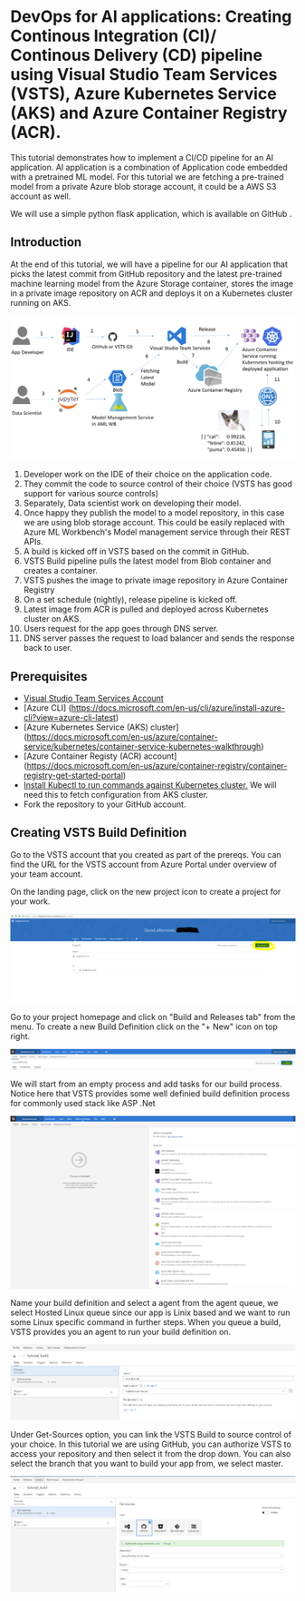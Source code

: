 # DevOps for AI applications: Creating Continous Integration (CI)/ Continous Delivery (CD) pipeline using Visual Studio Team Services (VSTS), Azure Kubernetes Service (AKS) and Azure Container Registry (ACR).

This tutorial demonstrates how to implement a CI/CD pipeline for an AI application. AI application is a combination of Application code embedded with a pretrained ML model. For this tutorial we are fetching a pre-trained model from a private Azure blob storage account, it could be a AWS S3 account as well.

We will use a simple python flask application, which is available on GitHub <add link here>.
  
## Introduction

At the end of this tutorial, we will have a pipeline for our AI application that picks the latest commit from GitHub repository and the latest pre-trained machine learning model from the Azure Storage container, stores the image in a private image repository on ACR and deploys it on a Kubernetes cluster running on AKS.

![Architecture](images/Architecture.PNG?raw=true)

1. Developer work on the IDE of their choice on the application code.
2. They commit the code to source control of their choice (VSTS has good support for various source controls)
3. Separately, Data scientist work on developing their model.
4. Once happy they publish the model to a model repository, in this case we are using blob storage account. This could be easily replaced with Azure ML Workbench's Model management service through their REST APIs.
5. A build is kicked off in VSTS based on the commit in GitHub.
6. VSTS Build pipeline pulls the latest model from Blob container and creates a container.
7. VSTS pushes the image to private image repository in Azure Container Registry
8. On a set schedule (nightly), release pipeline is kicked off.
9. Latest image from ACR is pulled and deployed across Kubernetes cluster on AKS.
10. Users request for the app goes through DNS server.
11. DNS server passes the request to load balancer and sends the response back to user.

## Prerequisites
* [Visual Studio Team Services Account](https://docs.microsoft.com/en-us/vsts/accounts/create-account-msa-or-work-student)
* [Azure CLI] (https://docs.microsoft.com/en-us/cli/azure/install-azure-cli?view=azure-cli-latest)
* [Azure Kubernetes Service (AKS) cluster] (https://docs.microsoft.com/en-us/azure/container-service/kubernetes/container-service-kubernetes-walkthrough)
* [Azure Container Registy (ACR) account] (https://docs.microsoft.com/en-us/azure/container-registry/container-registry-get-started-portal)
* [Install Kubectl to run commands against Kubernetes cluster.](https://kubernetes.io/docs/tasks/tools/install-kubectl/) We will need this to fetch configuration from AKS cluster. 
* Fork the repository to your GitHub account.

## Creating VSTS Build Definition

Go to the VSTS account that you created as part of the prereqs. You can find the URL for the VSTS account from Azure Portal under overview of your team account.

On the landing page, click on the new project icon to create a project for your work.

![VSTS New Project](images/vsts-newproject.PNG?raw=true)

Go to your project homepage and click on "Build and Releases tab" from the menu. To create a new Build Definition click on the  "+ New" icon on top right. 

![VSTS New Build Definition](images/vsts-newbuilddef.PNG?raw=true)

We will start from an empty process and add tasks for our build process. Notice here that VSTS provides some well definied build definition process for commonly used stack like ASP .Net

![VSTS Empty Process Definition](images/vsts-emptyprocess.PNG?raw=true)

Name your build definition and select a agent from the agent queue, we select Hosted Linux queue since our app is Linix based and we want to run some Linux specific command in further steps. When you queue a build, VSTS provides you an agent to run your build definition on.

![VSTS Empty Process Definition](images/vsts-build-agentselection.PNG?raw=true)

Under Get-Sources option, you can link the VSTS Build to source control of your choice. In this tutorial we are using GitHub, you can authorize VSTS to access your repository and then select it from the drop down. You can also select the branch that you want to build your app from, we select master.

![VSTS Empty Process Definition](images/vsts-task-getsources.PNG?raw=true)










